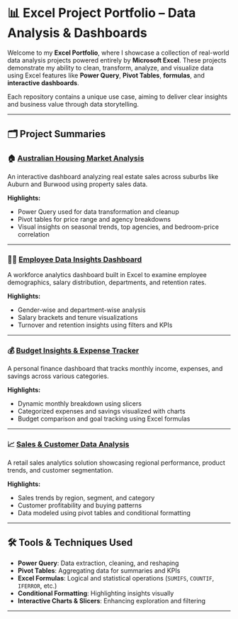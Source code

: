 # 📊 Excel Project Portfolio – Data Analysis & Dashboards

Welcome to my **Excel Portfolio**, where I showcase a collection of real-world data analysis projects powered entirely by **Microsoft Excel**. These projects demonstrate my ability to clean, transform, analyze, and visualize data using Excel features like **Power Query**, **Pivot Tables**, **formulas**, and **interactive dashboards**.

Each repository contains a unique use case, aiming to deliver clear insights and business value through data storytelling.

---

## 🗂 Project Summaries

### 🏠 [Australian Housing Market Analysis](https://github.com/surajadkhari/Australian-Housing-Analysis)
An interactive dashboard analyzing real estate sales across suburbs like Auburn and Burwood using property sales data.

**Highlights:**
- Power Query used for data transformation and cleanup
- Pivot tables for price range and agency breakdowns
- Visual insights on seasonal trends, top agencies, and bedroom-price correlation

---

### 👨‍💼 [Employee Data Insights Dashboard](https://github.com/surajadkhari/Employee-Data-Insights)
A workforce analytics dashboard built in Excel to examine employee demographics, salary distribution, departments, and retention rates.

**Highlights:**
- Gender-wise and department-wise analysis
- Salary brackets and tenure visualizations
- Turnover and retention insights using filters and KPIs

---

### 💰 [Budget Insights & Expense Tracker](https://github.com/surajadkhari/Budget-Insights-Excel)
A personal finance dashboard that tracks monthly income, expenses, and savings across various categories.

**Highlights:**
- Dynamic monthly breakdown using slicers
- Categorized expenses and savings visualized with charts
- Budget comparison and goal tracking using Excel formulas

---

### 📈 [Sales & Customer Data Analysis](https://github.com/surajadkhari/Excel-Data-Analysis-Cases)
A retail sales analytics solution showcasing regional performance, product trends, and customer segmentation.

**Highlights:**
- Sales trends by region, segment, and category
- Customer profitability and buying patterns
- Data modeled using pivot tables and conditional formatting

---

## 🛠 Tools & Techniques Used

- **Power Query**: Data extraction, cleaning, and reshaping
- **Pivot Tables**: Aggregating data for summaries and KPIs
- **Excel Formulas**: Logical and statistical operations (`SUMIFS`, `COUNTIF`, `IFERROR`, etc.)
- **Conditional Formatting**: Highlighting insights visually
- **Interactive Charts & Slicers**: Enhancing exploration and filtering

---


